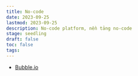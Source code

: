 ```yaml
---
title: No-code
date: 2023-09-25
lastmod: 2023-09-25
description: No-code platform, nền tảng no-code
stage: seedling
draft: false
toc: false
tags:
---
```

- [Bubble.io](https://bubble.io/)